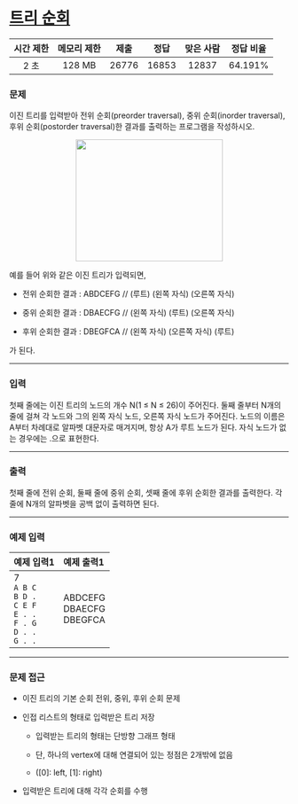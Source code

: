 # [트리 순회](https://www.acmicpc.net/problem/1991)

<div align = center>

| 시간 제한 | 메모리 제한 | 제출  | 정답  | 맞은 사람 | 정답 비율 |
| :-------: | :---------: | :---: | :---: | :-------: | :-------: |
|   2 초    |   128 MB    | 26776 | 16853 |   12837   |  64.191%  |

</div>

### 문제

이진 트리를 입력받아 전위 순회(preorder traversal), 중위 순회(inorder traversal), 후위 순회(postorder traversal)한 결과를 출력하는 프로그램을 작성하시오.

<div align = center>
  <img src="https://www.acmicpc.net/JudgeOnline/upload/201007/trtr.png" width="265" height="220"/>
</div>

예를 들어 위와 같은 이진 트리가 입력되면,

  - 전위 순회한 결과 : ABDCEFG // (루트) (왼쪽 자식) (오른쪽 자식)

  - 중위 순회한 결과 : DBAECFG // (왼쪽 자식) (루트) (오른쪽 자식)

  - 후위 순회한 결과 : DBEGFCA // (왼쪽 자식) (오른쪽 자식) (루트)

가 된다.

---

### 입력

첫째 줄에는 이진 트리의 노드의 개수 N(1 ≤ N ≤ 26)이 주어진다. 둘째 줄부터 N개의 줄에 걸쳐 각 노드와 그의 왼쪽 자식 노드, 오른쪽 자식 노드가 주어진다. 노드의 이름은 A부터 차례대로 알파벳 대문자로 매겨지며, 항상 A가 루트 노드가 된다. 자식 노드가 없는 경우에는 .으로 표현한다.

---

### 출력

첫째 줄에 전위 순회, 둘째 줄에 중위 순회, 셋째 줄에 후위 순회한 결과를 출력한다. 각 줄에 N개의 알파벳을 공백 없이 출력하면 된다.

---

### 예제 입력

| 예제 입력1                                                                            | 예제 출력1                      |
| :------------------------------------------------------------------------------------ | :------------------------------ |
| 7<br/>`A B C`<br/>`B D .`<br/>`C E F`<br/>`E . .`<br/>`F . G`<br/>`D . .`<br/>`G . .` | ABDCEFG<br/>DBAECFG<br/>DBEGFCA |

---

### 문제 접근

  - 이진 트리의 기본 순회 전위, 중위, 후위 순회 문제

  - 인접 리스트의 형태로 입력받은 트리 저장

    - 입력받는 트리의 형태는 단방향 그래프 형태

    - 단, 하나의 vertex에 대해 연결되어 있는 정점은 2개밖에 없음

    - ([0]: left, [1]: right)

  - 입력받은 트리에 대해 각각 순회를 수행